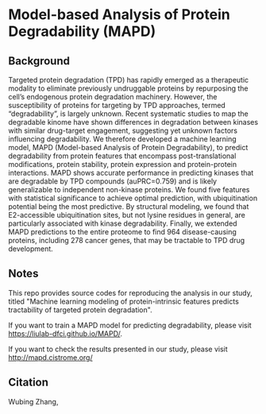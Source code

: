 # Model-based Analysis of Protein Degradability (MAPD) 

## Background

Targeted protein degradation (TPD) has rapidly emerged as a therapeutic modality to eliminate previously undruggable proteins by repurposing the cell’s endogenous protein degradation machinery. However, the susceptibility of proteins for targeting by TPD approaches, termed “degradability”, is largely unknown. Recent systematic studies to map the degradable kinome have shown differences in degradation between kinases with similar drug-target engagement, suggesting yet unknown factors influencing degradability. We therefore developed a machine learning model, MAPD (Model-based Analysis of Protein Degradability), to predict degradability from protein features that encompass post-translational modifications, protein stability, protein expression and protein-protein interactions. MAPD shows accurate performance in predicting kinases that are degradable by TPD compounds (auPRC=0.759) and is likely generalizable to independent non-kinase proteins. We found five features with statistical significance to achieve optimal prediction, with ubiquitination potential being the most predictive. By structural modeling, we found that E2-accessible ubiquitination sites, but not lysine residues in general, are particularly associated with kinase degradability. Finally, we extended MAPD predictions to the entire proteome to find 964 disease-causing proteins, including 278 cancer genes, that may be tractable to TPD drug development.


## Notes
This repo provides source codes for reproducing the analysis in our study, titled "Machine learning modeling of protein-intrinsic features predicts tractability of targeted protein degradation".

If you want to train a MAPD model for predicting degradability, please visit https://liulab-dfci.github.io/MAPD/.

If you want to check the results presented in our study, please visit http://mapd.cistrome.org/

## Citation

Wubing Zhang, 
